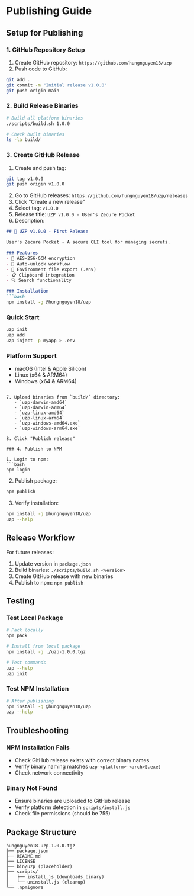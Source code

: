 # Publishing Guide

## Setup for Publishing

### 1. GitHub Repository Setup

1. Create GitHub repository: `https://github.com/hungnguyen18/uzp`
2. Push code to GitHub:
```bash
git add .
git commit -m "Initial release v1.0.0"
git push origin main
```

### 2. Build Release Binaries

```bash
# Build all platform binaries
./scripts/build.sh 1.0.0

# Check built binaries
ls -la build/
```

### 3. Create GitHub Release

1. Create and push tag:
```bash
git tag v1.0.0
git push origin v1.0.0
```

2. Go to GitHub releases: `https://github.com/hungnguyen18/uzp/releases`
3. Click "Create a new release"
4. Select tag: `v1.0.0`
5. Release title: `UZP v1.0.0 - User's Zecure Pocket`
6. Description:
```markdown
## 🚀 UZP v1.0.0 - First Release

User's Zecure Pocket - A secure CLI tool for managing secrets.

### Features
- 🔐 AES-256-GCM encryption
- 🔄 Auto-unlock workflow
- 📄 Environment file export (.env)
- 📋 Clipboard integration
- 🔍 Search functionality

### Installation
```bash
npm install -g @hungnguyen18/uzp
```

### Quick Start
```bash
uzp init
uzp add
uzp inject -p myapp > .env
```

### Platform Support
- macOS (Intel & Apple Silicon)
- Linux (x64 & ARM64)
- Windows (x64 & ARM64)
```

7. Upload binaries from `build/` directory:
   - `uzp-darwin-amd64`
   - `uzp-darwin-arm64`
   - `uzp-linux-amd64`
   - `uzp-linux-arm64`
   - `uzp-windows-amd64.exe`
   - `uzp-windows-arm64.exe`

8. Click "Publish release"

### 4. Publish to NPM

1. Login to npm:
```bash
npm login
```

2. Publish package:
```bash
npm publish
```

3. Verify installation:
```bash
npm install -g @hungnguyen18/uzp
uzp --help
```

## Release Workflow

For future releases:

1. Update version in `package.json`
2. Build binaries: `./scripts/build.sh <version>`
3. Create GitHub release with new binaries
4. Publish to npm: `npm publish`

## Testing

### Test Local Package
```bash
# Pack locally
npm pack

# Install from local package
npm install -g ./uzp-1.0.0.tgz

# Test commands
uzp --help
uzp init
```

### Test NPM Installation
```bash
# After publishing
npm install -g @hungnguyen18/uzp
uzp --help
```

## Troubleshooting

### NPM Installation Fails
- Check GitHub release exists with correct binary names
- Verify binary naming matches `uzp-<platform>-<arch>[.exe]`
- Check network connectivity

### Binary Not Found
- Ensure binaries are uploaded to GitHub release
- Verify platform detection in `scripts/install.js`
- Check file permissions (should be 755)

## Package Structure

```
hungnguyen18-uzp-1.0.0.tgz
├── package.json
├── README.md
├── LICENSE
├── bin/uzp (placeholder)
├── scripts/
│   ├── install.js (downloads binary)
│   └── uninstall.js (cleanup)
└── .npmignore
``` 